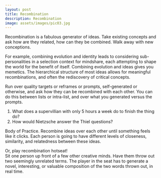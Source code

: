 ```yaml
---
layout: post
title: Recombination
description: Recombination
image: assets/images/pic03.jpg
---
```

Recombination is a fabulous generator of ideas. Take existing concepts and ask how are they related, how can they be combined. Walk away with new conceptions.

For example, combining evolution and identity leads to considering sub-personalities in a selection context for mindshare, each attempting to shape the world for the benefit of itself. Combining evolution and ideas gives you memetics. The hierarchical structure of most ideas allows for meaningful recombinations, and often the rediscovery of critical concepts.

Run over quality targets or reframes or prompts, self-generated or otherwise, and ask how they can be recombined with each other. You can do this between lists or intra-list, and over what you generated versus the prompts.
1. What does a supervillian with only 5 hours a week do to finish the thing do?  
2. How would Nietzsche answer the Thiel questions?  

Body of Practice. Recombine ideas over each other until something feels like it clicks. Each person is going to have different levels of closeness, similarity, and relatedness between these ideas.

Or, play recombination hotseat!  
Sit one person up front of a few other creative minds. Have them throw out two seemingly unrelated terms. The player in the seat has to generate a novel, interesting, or valuable composition of the two words thrown out, in real time.
